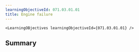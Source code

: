```yaml
---
learningObjectiveId: 071.03.01.01
title: Engine failure
---
```


```tsx eval
<LearningOBjectives learningObjectiveId={071.03.01.01} />
```

## Summary
